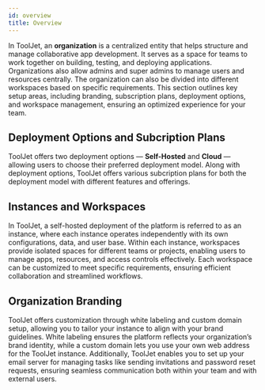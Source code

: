 ```yaml
---
id: overview
title: Overview
---
```


In ToolJet, an **organization** is a centralized entity that helps structure and manage collaborative app development. It serves as a space for teams to work together on building, testing, and deploying applications. Organizations also allow admins and super admins to manage users and resources centrally. The organization can also be divided into different workspaces based on specific requirements. This section outlines key setup areas, including branding, subscription plans, deployment options, and workspace management, ensuring an optimized experience for your team.

## Deployment Options and Subcription Plans

ToolJet offers two deployment options — **Self-Hosted** and **Cloud** — allowing users to choose their preferred deployment model. Along with deployment options, ToolJet offers various subcription plans for both the deployment model with different features and offerings. 

## Instances and Workspaces

In ToolJet, a self-hosted deployment of the platform is referred to as an instance, where each instance operates independently with its own configurations, data, and user base. Within each instance, workspaces provide isolated spaces for different teams or projects, enabling users to manage apps, resources, and access controls effectively. Each workspace can be customized to meet specific requirements, ensuring efficient collaboration and streamlined workflows.

## Organization Branding

ToolJet offers customization through white labeling and custom domain setup, allowing you to tailor your instance to align with your brand guidelines. White labeling ensures the platform reflects your organization’s brand identity, while a custom domain lets you use your own web address for the ToolJet instance. Additionally, ToolJet enables you to set up your email server for managing tasks like sending invitations and password reset requests, ensuring seamless communication both within your team and with external users.
